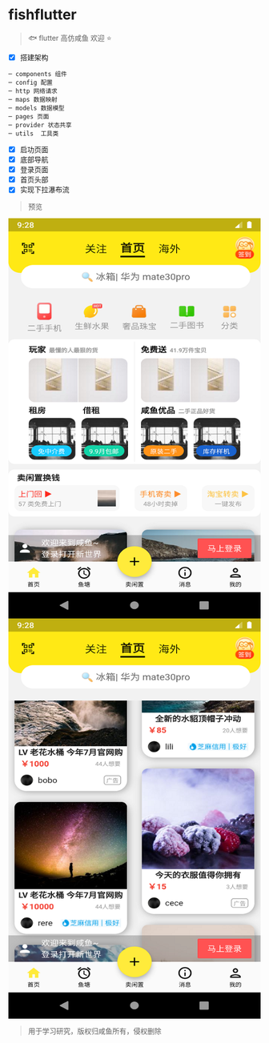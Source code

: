 # fishflutter

> :fish: flutter 高仿咸鱼 欢迎 :star:

- [x] 搭建架构
```
─ components 组件
─ config 配置
─ http 网络请求
─ maps 数据映射
─ models 数据模型
─ pages 页面
─ provider 状态共享
─ utils  工具类
```

- [x] 启功页面
- [x] 底部导航
- [x] 登录页面
- [x] 首页头部
- [x] 实现下拉瀑布流

> 预览

 <img src="https://github.com/BB-Code/fishflutter/raw/main/assets/images/Screenshot_1608024527.png" width = "540" height = "800" alt="首页" align=center />
 <img src="https://github.com/BB-Code/fishflutter/raw/main/assets/images/Screenshot_1608024533.png" width = "540" height = "800" alt="首页" align=center />
 

> 用于学习研究，版权归咸鱼所有，侵权删除
